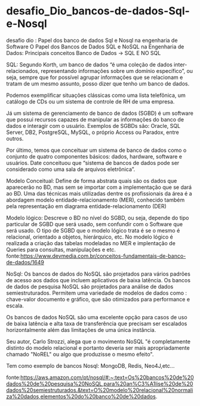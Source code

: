 # desafio_Dio_bancos-de-dados-Sql-e-Nosql
desafio dio : Papel dos banco de dados Sql e Nosql na engenharia de Software
O Papel dos Bancos de Dados SQL e NoSQL na Engenharia de Dados: Principais conceitos Banco de Dados -> SQL E NO SQL

SQL:
Segundo Korth, um banco de dados “é uma coleção de dados inter-relacionados, representando informações sobre um domínio específico”, ou seja, sempre que for possível agrupar informações que se relacionam e tratam de um mesmo assunto, posso dizer que tenho um banco de dados.

Podemos exemplificar situações clássicas como uma lista telefônica, um catálogo de CDs ou um sistema de controle de RH de uma empresa.

Já um sistema de gerenciamento de banco de dados (SGBD) é um software que possui recursos capazes de manipular as informações do banco de dados e interagir com o usuário. Exemplos de SGBDs são: Oracle, SQL Server, DB2, PostgreSQL, MySQL, o próprio Access ou Paradox, entre outros.

Por último, temos que conceituar um sistema de banco de dados como o conjunto de quatro componentes básicos: dados, hardware, software e usuários. Date conceituou que “sistema de bancos de dados pode ser considerado como uma sala de arquivos eletrônica”.

Modelo Conceitual:
Define de forma abstrata quais são os dados que aparecerão no BD, mas sem se importar com a implementação que se dará ao BD.
Uma das técnicas mais utilizadas dentre os profissionais da área é a abordagem modelo entidade-relacionamento (MER), conhecido também pela representação em diagrama entidade-relacionamento (DER)

Modelo lógico:
Descreve o BD no nível do SGBD, ou seja, depende do tipo particular de SGBD que será usado, sem confundir com o Software que será usado. O tipo de SGBD que o modelo lógico trata é se o mesmo é relacional, orientado a objetos, hierárquico, etc.
No modelo lógico é realizada a criação das tabelas modeladas no MER e implentação de Queries para consultas, manipulações e etc.
 fonte:https://www.devmedia.com.br/conceitos-fundamentais-de-banco-de-dados/1649

NoSql:
Os bancos de dados do NoSQL são projetados para vários padrões de acesso aos dados que incluem aplicativos de baixa latência. Os bancos de dados de pesquisa NoSQL são projetados para análise de dados semiestruturados.
 Permitem uma variedade de modelos de dados como :
  chave-valor
  documento e gráfico, que são otimizados para performance e escala.

Os bancos de dados NoSQL são uma excelente opção para casos de uso de baixa latência e alta taxa de transferência que precisam ser escalados horizontalmente além das limitações de uma única instância.
 
Seu autor, Carlo Strozzi, alega que o movimento NoSQL "é completamente distinto do modelo relacional e portanto deveria ser mais apropriadamente chamado "NoREL" ou algo que produzisse o mesmo efeito".

Tem como exemplo de bancos Nosql: MongoDB, Redis, Neo4J,etc...

  fonte:https://aws.amazon.com/pt/nosql/#:~:text=Os%20bancos%20de%20dados%20de%20pesquisa%20NoSQL,para%20an%C3%A1lise%20de%20dados%20semiestruturados.&text=O%20modelo%20relacional%20normaliza%20dados,elementos%20do%20banco%20de%20dados.
